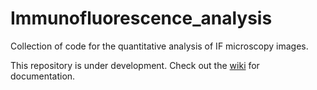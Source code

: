 # Immunofluorescence_analysis
Collection of code for the quantitative analysis of IF microscopy images.

This repository is under development.
Check out the [wiki](https://github.com/valtot/Immunofluorescence_analysis/wiki/Home) for documentation.
